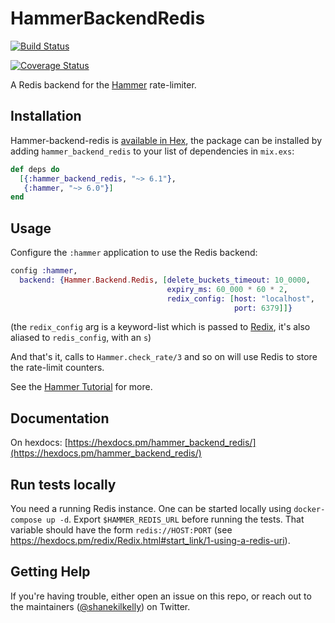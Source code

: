 # HammerBackendRedis

[![Build Status](https://travis-ci.org/ExHammer/hammer-backend-redis.svg?branch=master)](https://travis-ci.org/ExHammer/hammer-backend-redis)

[![Coverage Status](https://coveralls.io/repos/github/ExHammer/hammer-backend-redis/badge.svg?branch=master)](https://coveralls.io/github/ExHammer/hammer-backend-redis?branch=master)


A Redis backend for the [Hammer](https://github.com/ExHammer/hammer) rate-limiter.

## Installation

Hammer-backend-redis
is [available in Hex](https://hex.pm/packages/hammer_backend_redis), the package
can be installed by adding `hammer_backend_redis` to your list of dependencies in `mix.exs`:

```elixir
def deps do
  [{:hammer_backend_redis, "~> 6.1"},
   {:hammer, "~> 6.0"}]
end
```

## Usage

Configure the `:hammer` application to use the Redis backend:

```elixir
config :hammer,
  backend: {Hammer.Backend.Redis, [delete_buckets_timeout: 10_0000,
                                   expiry_ms: 60_000 * 60 * 2,
                                   redix_config: [host: "localhost",
                                                  port: 6379]]}
```

(the `redix_config` arg is a keyword-list which is passed to
[Redix](https://hex.pm/packages/redix), it's also aliased to `redis_config`,
with an `s`)

And that's it, calls to `Hammer.check_rate/3` and so on will use Redis to store
the rate-limit counters.

See the [Hammer Tutorial](https://hexdocs.pm/hammer/tutorial.html) for more.

## Documentation

On hexdocs: [https://hexdocs.pm/hammer_backend_redis/](https://hexdocs.pm/hammer_backend_redis/)

## Run tests locally

You need a running Redis instance. One can be started locally using `docker-compose up -d`.
Export `$HAMMER_REDIS_URL` before running the tests. That variable should have the form `redis://HOST:PORT` (see https://hexdocs.pm/redix/Redix.html#start_link/1-using-a-redis-uri).

## Getting Help

If you're having trouble, either open an issue on this repo, or reach out to the maintainers ([@shanekilkelly](https://twitter.com/shanekilkelly)) on Twitter.
